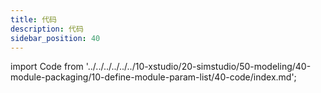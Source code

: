 ```yaml
---
title: 代码
description: 代码
sidebar_position: 40
---
```


import Code from '../../../../../../10-xstudio/20-simstudio/50-modeling/40-module-packaging/10-define-module-param-list/40-code/index.md';

<Code />